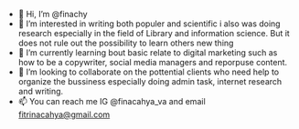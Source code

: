 - 👋 Hi, I’m @finachy
- 👀 I’m interested in writing both populer and scientific i also was doing research especially in the field of Library and information science. But it does not rule out the possibility to learn others new thing
- 🌱 I’m currently learning bout basic relate to digital marketing such as how to be a copywriter, social media managers and reporpuse content.
- 💞️ I’m looking to collaborate on the pottential clients who need help to organize the bussiness especially doing admin task, internet research and writing.
- 📫 You can reach me IG @finacahya_va and email fitrinacahya@gmail.com

<!---
finachy/finachy is a ✨ special ✨ repository because its `README.md` (this file) appears on your GitHub profile.
You can click the Preview link to take a look at your changes.
--->
